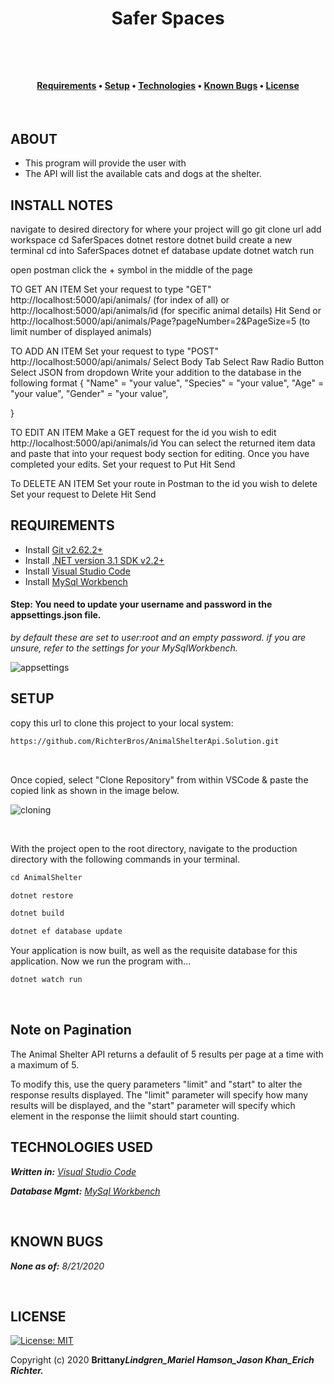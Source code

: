 **<h1 align = "center">Safer Spaces**

<br>

<h4 align = "center">
  <a href="#requirements">Requirements</a> •
  <a href="#setup">Setup</a> •
  <a href="#technologies-used">Technologies</a> •
  <a href="#known-bugs">Known Bugs</a> •  
  <a href="#license">License</a></h4>

<br>

## **ABOUT**

- This program will provide the user with
- The API will list the available cats and dogs at the shelter.

## **INSTALL NOTES**

navigate to desired directory for where your project will go
git clone url
add workspace
cd SaferSpaces
dotnet restore
dotnet build
create a new terminal
cd into SaferSpaces
dotnet ef database update
dotnet watch run

open postman
click the + symbol in the middle of the page

TO GET AN ITEM
Set your request to type "GET"
http://localhost:5000/api/animals/ (for index of all)
or
http://localhost:5000/api/animals/id (for specific animal details)
Hit Send
or
http://localhost:5000/api/animals/Page?pageNumber=2&PageSize=5 (to limit number of displayed animals)

TO ADD AN ITEM
Set your request to type "POST"
http://localhost:5000/api/animals/
Select Body Tab
Select Raw Radio Button
Select JSON from dropdown
Write your addition to the database in the following format
{
"Name" = "your value",
"Species" = "your value",
"Age" = "your value",
"Gender" = "your value",

}

TO EDIT AN ITEM
Make a GET request for the id you wish to edit
http://localhost:5000/api/animals/id
You can select the returned item data and paste that into your request body section for editing.
Once you have completed your edits.
Set your request to Put
Hit Send

To DELETE AN ITEM
Set your route in Postman to the id you wish to delete
Set your request to Delete
Hit Send

## **REQUIREMENTS**

- Install [Git v2.62.2+](https://git-scm.com/downloads/)
- Install [.NET version 3.1 SDK v2.2+](https://dotnet.microsoft.com/download/dotnet-core/2.2)
- Install [Visual Studio Code](https://code.visualstudio.com/)
- Install [MySql Workbench](https://www.mysql.com/products/workbench/)

#### Step: **You need to update your username and password in the appsettings.json file.**

_by default these are set to user:root and an empty password. if you are unsure, refer to the settings for your MySqlWorkbench._

![appsettings](https://coding-assets.s3-us-west-2.amazonaws.com/img/app-settings.png)

## **SETUP**

copy this url to clone this project to your local system:

```html
https://github.com/RichterBros/AnimalShelterApi.Solution.git
```

<br>

Once copied, select "Clone Repository" from within VSCode & paste the copied link as shown in the image below.

![cloning](https://coding-assets.s3-us-west-2.amazonaws.com/img/clone-github2.gif 'Cloning from Github within VSCode')

<br>

With the project open to the root directory, navigate to the production directory with the following commands in your terminal.

```js
cd AnimalShelter
```

```js
dotnet restore
```

```js
dotnet build
```

```js
dotnet ef database update
```

Your application is now built, as well as the requisite database for this application. Now we run the program with...

```js
dotnet watch run
```

<br>

## **Note on Pagination**

The Animal Shelter API returns a defaulit of 5 results per page at a time with a maximum of 5.

To modify this, use the query parameters "limit" and "start" to alter the response results displayed. The "limit" parameter will specify how many results will be displayed, and the "start" parameter will specify which element in the response the liimit should start counting.
<br>

## **TECHNOLOGIES USED**

_**Written in:** [Visual Studio Code](https://code.visualstudio.com/)_

_**Database Mgmt:** [MySql Workbench](https://www.mysql.com/products/workbench/)_

<br>

## **KNOWN BUGS**

_**None as of:** 8/21/2020_

<br>

## **LICENSE**

[![License: MIT](https://img.shields.io/badge/License-MIT-yellow.svg)](https://opensource.org/licenses/MIT)

Copyright (c) 2020 **Brittany*Lindgren_Mariel Hamson_Jason Khan_Erich Richter.***
